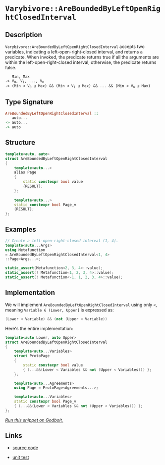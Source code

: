 <!-- Copyright 2024 Feng Mofan
SPDX-License-Identifier: Apache-2.0 -->

# `Varybivore::AreBoundedByLeftOpenRightClosedInterval`

## Description

`Varybivore::AreBoundedByLeftOpenRightClosedInterval` accepts two variables, indicating a left-open-right-closed interval, and returns a predicate.
When invoked, the predicate returns true if all the arguments are within the left-open-right-closed interval;
otherwise, the predicate returns false.

<pre><code>   Min, Max
-> V<sub>0</sub>, V<sub>1</sub>, ..., V<sub>n</sub>
-> (Min &lt; V<sub>0</sub> &le; Max) && (Min &lt; V<sub>1</sub> &le; Max) && ... && (Min &lt; V<sub>n</sub> &le; Max)</code></pre>

## Type Signature

```Haskell
AreBoundedByLeftOpenRightClosedInterval ::
   auto...
-> auto...
-> auto
```

## Structure

```C++
template<auto, auto>
struct AreBoundedByLeftOpenRightClosedInterval
{
    template<auto...>
    alias Page
    {
        static constexpr bool value
        {RESULT};
    };
    
    template<auto...>
    static constexpr bool Page_v
    {RESULT};
};
```

## Examples

```C++
// Create a left-open-right-closed interval (1, 4].
template<auto...Args>
using Metafunction
= AreBoundedByLeftOpenRightClosedInterval<1, 4>
::Page<Args...>;

static_assert(Metafunction<2, 3, 4>::value);
static_assert(! Metafunction<1, 2, 3, 4>::value);
static_assert(! Metafunction<-1, 1, 2, 3, 4>::value);
```

## Implementation

We will implement `AreBoundedByLeftOpenRightClosedInterval` using only `<`, meaning <code>Variable &in; (Lower, Upper]</code> is expressed as:

```C++
(Lower < Variable) && (not (Upper < Variable))
```

Here's the entire implementation:

```C++
template<auto Lower, auto Upper>
struct AreBoundedByLeftOpenRightClosedInterval
{
    template<auto...Variables>
    struct ProtoPage
    { 
        static constexpr bool value
        { (...&&(Lower < Variables && not (Upper < Variables))) };
    };

    template<auto...Agreements>
    using Page = ProtoPage<Agreements...>;

    template<auto...Variables>
    static constexpr bool Page_v
    { (...&&(Lower < Variables && not (Upper < Variables))) };
};
```

[*Run this snippet on Godbolt.*](https://godbolt.org/#z:OYLghAFBqd5QCxAYwPYBMCmBRdBLAF1QCcAaPECAMzwBtMA7AQwFtMQByARg9KtQYEAysib0QXACx8BBAKoBnTAAUAHpwAMvAFYTStJg1DIApACYAQuYukl9ZATwDKjdAGFUtAK4sGEgKykrgAyeAyYAHI%2BAEaYxCAAzBqkAA6oCoRODB7evgGp6ZkCoeFRLLHxSbaY9o4CQgRMxAQ5Pn5cgXaYDlkNTQQlkTFxickKjc2teR22EwNhQ%2BUjSQCUtqhexMjsHASYLCkGeyYJbkxeRADUwagA7nGkl%2BdXcikpcSfYJhoAguPEXgclx%2BxEwFg2DCw6AsAE9gpgqAQAPLvBgAJTwwAQLVo6Uw6AAkoI4gA3MTfH4mADsVl%2Bl3plz2ByOmBOZwuqAAdNyAGpNPBMaL0BSfCkMy7/QEES7KYioIjKJjAVl0hnUiyXMXihnjJiOZCXNAMcaYVQpYiXaKoTyXMneFU/bVqmmXCDcznmABsXogN3uFrZlz5xAFQswCk1Zm9UcuDHlrte7wDpyD/MFwpWmc1VIAIidaY7nXmEgWtfSmYc9azTs8udyfsBQftGAQRQkvqr6V4MkYZUrMJqEjmZXKFf22Q2m2xBAp3aKSxSy4z9pXjjWOe7g6HhaLOxLGvrDQITWaLVabYrlQB9ElL9WuudRn1%2BuKDtypkPp8OR6Oe2PxiBE1fQMty/BRMxWbNi1LXN80XX4AHoACoUNQtCEIpZCUIAFWwIRsNQjDELQkikKIylEIQy43FBKsnkuehEQAWlQVEmJDLECCY5BcSUdBLjCPZiDtV1kkuSQTH8HMPV%2BCsWTZWt3RBYA2w7H5uzCYBLgAWUwRoqC8BgegERch2BUFwUMqFYXhREUUYDFOLcXj8SJIS7TZMSJPbCkQBAS9qzcZTZ25edS1%2BXV9SvJgFCUZoIF0/TDOMhg2TMR4EkebzsD8u0vEwFY4Iig88GQaLYriAgEr0pgDKMupUtOLhHnSy5MvEz5crEfLCoXYq9VK8q4qqsAwB0mq6pStkmOay5Zta9rsq6%2B1eosDg1loTh/F4PwOC0UhUE4NxrGsCUNi2AdzASHhSAITR1rWABrEB/DMTkqTMSQAA4vv8DQAE5Xo0T0vsyzaOEkXgWAkDRkl2/bDo4XgFBAZI7r29bSDgWAYEQEANgIFILnISg0AOOg4giVgdlUL7PSYz1JEuYBkANKROTMXh8UIEg8HQPR%2BEEEQxHYKQZEERQVHUDHSF0ZrbmIJgUk4HgNq2nb7oOzgkQuInpVQKhLlp%2BnGeZ1m5skDnXQ8cn6ADMxrpWXh0a0NYICQMmUgpsgKAgT3vZAYApHSmhaCElGIGiTXojCJoYRV3gY%2BYYgYSRaJtG6dGbrJ6dkQYWh45lrBoi8YAzloWgUe4XgsBYQxgHEIu8FBHoSXDTXTW6C4dhuwSak12g8GiRWU48LBNYIENoer0g2%2BIK0lBzfZ68Hox7rWKgDBUnk8EwW57N2m7BeEURxDF4/JbUTW5f0euUBOyx9CHlHIDWViGqrpjxnQE4c1MSxrBmARnPEMWAX4QDWF0FKLhIRTHaEESEgwygVD0GkDIDU4GoMKA1JBwx4jNSgQ1PokxPBtD0IQ3ocxcFLHwbMfomCCFUIWMgkYXBIHnW2BINWHBtqkHhrwRGRs6YMyZizNmlszCulwDze2jtnbrzWAgTATAsDxAgaQZ6kgEicn%2BgkKkkgNCSE%2Bp6WG/hPT/X0JwSGpBobXU5J6LgIN/pfUcf4SQHRdGej4ZrRGyNUa3XXljXG7t8a62Jr7f2dsqZsE4E0FgJIqRMSYIaAwvYuD/U5FwTk%2B1uZEFAQLWQwsz7SAvkoK%2BMtdDpQVkrBO3DeH8K1hwHWhMLiXANk8Yg8TEnJJ4vXOaGSskaGtqgW2wEHZmCdgEjGbsPYjK9nbEmfs5kBziQk7iqSg7/S4MkUO4dKBRxlknOOCdSBHJTmnDODgTk5xbEifOhd9rF1LuXSuJza4rx2I85umc8Btyrjk1QXc9gnL7uDfag9h5xzHp852U8TlzwXpgJedcjCr1ANMvgW8FA7z3gfE5x8imixKbIS%2B0t9qVNvmvf%2BVhH4QvAW/FIH9OBfwID/Ic1LAHALiKA9ur9qi1CyDA9wpDpgIPQNQlBzU0FFGyCK%2BB0qcHMLweQmoPz6hzAYfytVDBiHzFKMqxh9C5XkKYfqmhXD1ibE4WwyxPCNYy0Eas7pKS%2BnpMydkqR%2BA8mRjkVM12ijlGqMoNw6xtiMmGKpP4f6VIqQJCMZIRmzUGm%2BNsP4l2mNsZ4wJnrRZkTKbU1iZ002LAFAkgNCSN1LJxhcy9bzfmzUCWnyJeLeQZSyU6ESKQapytq51PtQjbWYT9aGzicW0t5bK1VnGMM0ZsiEiTPTTMlAyyFkRJXSMMtbwbzpKvFWgg0Ui0lLoHsyO0dY4pxOWc1O6dM7XJGbnO5BdNZPLLmIV5M93mophaQfALdHB/I7oC5A3cQXEjBbwCFI8YTQonnCmeCK8TIpXppQJm8lTYt3vvVE%2BLClNokMSiWbbr6do2ffABtLn7wAZUyjgCFv5kZpRYIBAiQF815eoihzgICuE1SEJV5qpXYKyJqhVWQJWsK1SlXVmrOM6tNYsSVdCSG5HgbqZo4n8HsKtaLPt3iHWcA6SwMdZbbSTr2NOiA0jvVXTYfI6ZAaVEjHUeDUNIAzAZISAkfwf13Gw081SEGemB1I1TWjBRGiQCSCpBzSNXApD/QjborgVJbUJH7QIzgdn/W2s5kFjLIXF1rDnhkZwkggA%3D%3D%3D)

## Links

- [source code](../../../../conceptrodon/varybivore/are_bounded_by_left_open_right_closed_interval.hpp)

- [unit test](../../../../tests/unit/metafunctions/varybivore/are_bounded_by_left_open_right_closed_interval.test.hpp)
